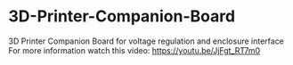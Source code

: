 # 3D-Printer-Companion-Board
3D Printer Companion Board for voltage regulation and enclosure interface
For more information watch this video: https://youtu.be/JjFgt_RT7m0

